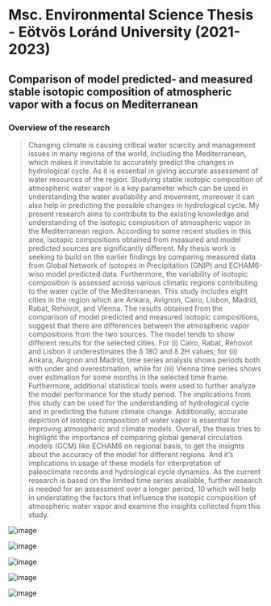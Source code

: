 # Msc. Environmental Science Thesis - Eötvös Loránd University (2021-2023)

## Comparison of model predicted- and measured stable isotopic composition of atmospheric vapor with a focus on Mediterranean

### Overview of the research

> Changing climate is causing critical water scarcity and management issues in many regions
of the world, including the Mediterranean, which makes it inevitable to accurately predict the
changes in hydrological cycle. As it is essential in giving accurate assessment of water resources
of the region. Studying stable isotopic composition of atmospheric water vapor is a key parameter
which can be used in understanding the water availability and movement, moreover it can also
help in predicting the possible changes in hydrological cycle. My present research aims to
contribute to the existing knowledge and understanding of the isotopic composition of atmospheric
vapor in the Mediterranean region. According to some recent studies in this area, isotopic
compositions obtained from measured and model predicted sources are significantly different. My
thesis work is seeking to build on the earlier findings by comparing measured data from Global
Network of isotopes in Precipitation (GNIP) and ECHAM6-wiso model predicted data.
Furthermore, the variability of isotopic composition is assessed across various climatic regions
contributing to the water cycle of the Mediterranean. This study includes eight cities in the region
which are Ankara, Avignon, Cairo, Lisbon, Madrid, Rabat, Rehovot, and Vienna.
The results obtained from the comparison of model predicted and measured isotopic
compositions, suggest that there are differences between the atmospheric vapor compositions from
the two sources. The model tends to show different results for the selected cities. For (i) Cairo,
Rabat, Rehovot and Lisbon it underestimates the δ
18O and δ
2H values; for (ii) Ankara, Avignon
and Madrid, time series analysis shows periods both with under and overestimation, while for (iii)
Vienna time series shows over estimation for some months in the selected time frame.
Furthermore, additional statistical tools were used to further analyze the model performance for
the study period. The implications from this study can be used for the understanding of
hydrological cycle and in predicting the future climate change. Additionally, accurate depiction of
isotopic composition of water vapor is essential for improving atmospheric and climate models.
Overall, the thesis tries to highlight the importance of comparing global general circulation
models (GCM) like ECHAM6 on regional basis, to get the insights about the accuracy of the model
for different regions. And it’s implications in usage of these models for interpretation of
paleoclimate records and hydrological cycle dynamics. As the current research is based on the
limited time series available, further research is needed for an assessment over a longer period,
10
which will help in understating the factors that influence the isotopic composition of atmospheric
water vapor and examine the insights collected from this study.



![image](https://github.com/user-attachments/assets/6c328836-4463-417a-b016-397b1cde5ebf)


![image](https://github.com/user-attachments/assets/d94b5a26-bc5c-4c64-8543-600549c30ce8)

![image](https://github.com/user-attachments/assets/67dc0654-fdbc-4ed9-9aaf-bc67e1cddd0c)


![image](https://github.com/user-attachments/assets/b2bb8084-ff66-48b2-8c2c-4bd1003e1890)

![image](https://github.com/user-attachments/assets/3ba0609e-fabf-4a45-bbff-18c1d9ca5184)
